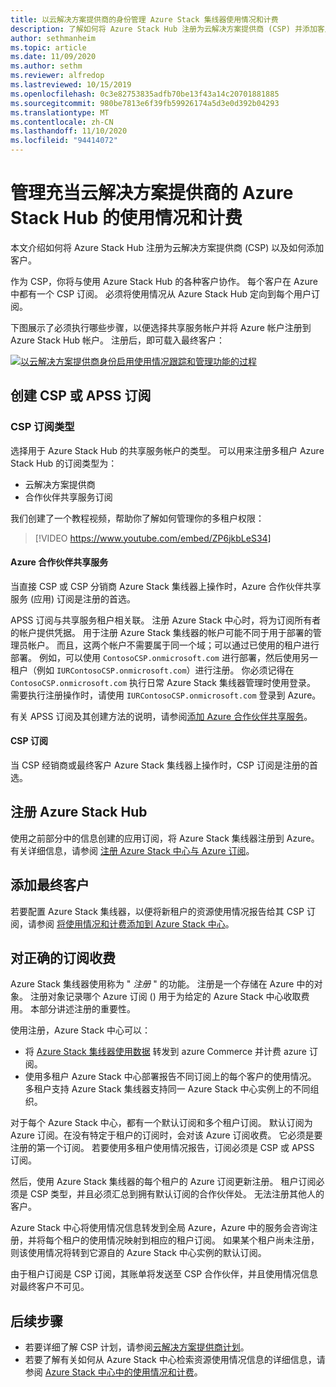 ```yaml
---
title: 以云解决方案提供商的身份管理 Azure Stack 集线器使用情况和计费
description: 了解如何将 Azure Stack Hub 注册为云解决方案提供商 (CSP) 并添加客户以便计费。
author: sethmanheim
ms.topic: article
ms.date: 11/09/2020
ms.author: sethm
ms.reviewer: alfredop
ms.lastreviewed: 10/15/2019
ms.openlocfilehash: 0c3e82753835adfb70be13f43a14c20701881885
ms.sourcegitcommit: 980be7813e6f39fb59926174a5d3e0d392b04293
ms.translationtype: MT
ms.contentlocale: zh-CN
ms.lasthandoff: 11/10/2020
ms.locfileid: "94414072"
---
```

# <a name="manage-usage-and-billing-for-azure-stack-hub-as-a-cloud-solution-provider"></a>管理充当云解决方案提供商的 Azure Stack Hub 的使用情况和计费

本文介绍如何将 Azure Stack Hub 注册为云解决方案提供商 (CSP) 以及如何添加客户。

作为 CSP，你将与使用 Azure Stack Hub 的各种客户协作。 每个客户在 Azure 中都有一个 CSP 订阅。 必须将使用情况从 Azure Stack Hub 定向到每个用户订阅。

下图展示了必须执行哪些步骤，以便选择共享服务帐户并将 Azure 帐户注册到 Azure Stack Hub 帐户。 注册后，即可载入最终客户：

[![以云解决方案提供商身份启用使用情况跟踪和管理功能的过程](media/azure-stack-add-manage-billing-as-a-csp/process-add-useage-as-a-csp.svg "以云解决方案提供商身份启用使用情况跟踪和管理功能的过程")](media/azure-stack-add-manage-billing-as-a-csp/process-add-useage-as-a-csp.svg)

## <a name="create-a-csp-or-apss-subscription"></a>创建 CSP 或 APSS 订阅

### <a name="csp-subscription-types"></a>CSP 订阅类型

选择用于 Azure Stack Hub 的共享服务帐户的类型。 可以用来注册多租户 Azure Stack Hub 的订阅类型为：

- 云解决方案提供商
- 合作伙伴共享服务订阅

我们创建了一个教程视频，帮助你了解如何管理你的多租户权限：

> [!VIDEO https://www.youtube.com/embed/ZP6jkbLeS34]

#### <a name="azure-partner-shared-services"></a>Azure 合作伙伴共享服务

当直接 CSP 或 CSP 分销商 Azure Stack 集线器上操作时，Azure 合作伙伴共享服务 (应用) 订阅是注册的首选。

APSS 订阅与共享服务租户相关联。 注册 Azure Stack 中心时，将为订阅所有者的帐户提供凭据。 用于注册 Azure Stack 集线器的帐户可能不同于用于部署的管理员帐户。 而且，这两个帐户不需要属于同一个域；可以通过已使用的租户进行部署。 例如，可以使用 `ContosoCSP.onmicrosoft.com` 进行部署，然后使用另一租户（例如 `IURContosoCSP.onmicrosoft.com`）进行注册。 你必须记得在 `ContosoCSP.onmicrosoft.com` 执行日常 Azure Stack 集线器管理时使用登录。 需要执行注册操作时，请使用 `IURContosoCSP.onmicrosoft.com` 登录到 Azure。

有关 APSS 订阅及其创建方法的说明，请参阅[添加 Azure 合作伙伴共享服务](/partner-center/shared-services)。

#### <a name="csp-subscriptions"></a>CSP 订阅

当 CSP 经销商或最终客户 Azure Stack 集线器上操作时，CSP 订阅是注册的首选。

## <a name="register-azure-stack-hub"></a>注册 Azure Stack Hub

使用之前部分中的信息创建的应用订阅，将 Azure Stack 集线器注册到 Azure。 有关详细信息，请参阅 [注册 Azure Stack 中心与 Azure 订阅](azure-stack-registration.md)。

## <a name="add-end-customer"></a>添加最终客户

若要配置 Azure Stack 集线器，以便将新租户的资源使用情况报告给其 CSP 订阅，请参阅 [将使用情况和计费添加到 Azure Stack 中心](azure-stack-csp-howto-register-tenants.md)。

## <a name="charge-the-right-subscriptions"></a>对正确的订阅收费

Azure Stack 集线器使用称为 " *注册* " 的功能。 注册是一个存储在 Azure 中的对象。 注册对象记录哪个 Azure 订阅 () 用于为给定的 Azure Stack 中心收取费用。 本部分讲述注册的重要性。

使用注册，Azure Stack 中心可以：

- 将 [Azure Stack 集线器使用数据](azure-stack-billing-and-chargeback.md) 转发到 azure Commerce 并计费 azure 订阅。
- 使用多租户 Azure Stack 中心部署报告不同订阅上的每个客户的使用情况。 多租户支持 Azure Stack 集线器支持同一 Azure Stack 中心实例上的不同组织。

对于每个 Azure Stack 中心，都有一个默认订阅和多个租户订阅。 默认订阅为 Azure 订阅。在没有特定于租户的订阅时，会对该 Azure 订阅收费。 它必须是要注册的第一个订阅。 若要使用多租户使用情况报告，订阅必须是 CSP 或 APSS 订阅。

然后，使用 Azure Stack 集线器的每个租户的 Azure 订阅更新注册。 租户订阅必须是 CSP 类型，并且必须汇总到拥有默认订阅的合作伙伴处。 无法注册其他人的客户。

Azure Stack 中心将使用情况信息转发到全局 Azure，Azure 中的服务会咨询注册，并将每个租户的使用情况映射到相应的租户订阅。 如果某个租户尚未注册，则该使用情况将转到它源自的 Azure Stack 中心实例的默认订阅。

由于租户订阅是 CSP 订阅，其账单将发送至 CSP 合作伙伴，并且使用情况信息对最终客户不可见。

## <a name="next-steps"></a>后续步骤

- 若要详细了解 CSP 计划，请参阅[云解决方案提供商计划](https://partner.microsoft.com/solutions/microsoft-cloud-solutions)。
- 若要了解有关如何从 Azure Stack 中心检索资源使用情况信息的详细信息，请参阅 [Azure Stack 中心中的使用情况和计费](azure-stack-billing-and-chargeback.md)。
